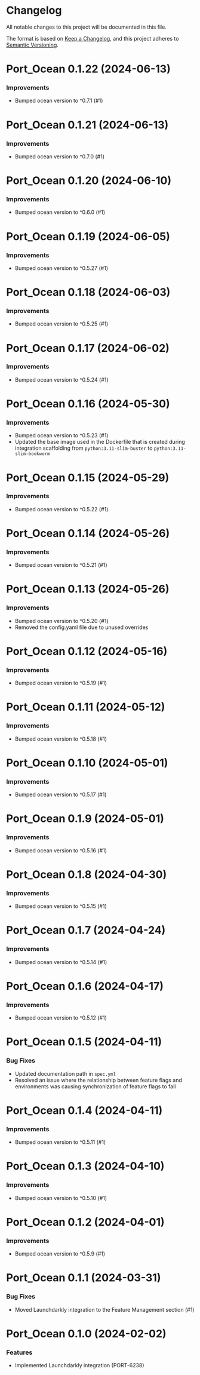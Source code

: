 # Changelog

All notable changes to this project will be documented in this file.

The format is based on [Keep a Changelog](https://keepachangelog.com/en/1.0.0/),
and this project adheres to [Semantic Versioning](https://semver.org/spec/v2.0.0.html).

<!-- towncrier release notes start -->

# Port_Ocean 0.1.22 (2024-06-13)

### Improvements

- Bumped ocean version to ^0.7.1 (#1)


# Port_Ocean 0.1.21 (2024-06-13)

### Improvements

- Bumped ocean version to ^0.7.0 (#1)


# Port_Ocean 0.1.20 (2024-06-10)

### Improvements

- Bumped ocean version to ^0.6.0 (#1)


# Port_Ocean 0.1.19 (2024-06-05)

### Improvements

- Bumped ocean version to ^0.5.27 (#1)


# Port_Ocean 0.1.18 (2024-06-03)

### Improvements

- Bumped ocean version to ^0.5.25 (#1)


# Port_Ocean 0.1.17 (2024-06-02)

### Improvements

- Bumped ocean version to ^0.5.24 (#1)


# Port_Ocean 0.1.16 (2024-05-30)

### Improvements

- Bumped ocean version to ^0.5.23 (#1)
- Updated the base image used in the Dockerfile that is created during integration scaffolding from `python:3.11-slim-buster` to `python:3.11-slim-bookworm`


# Port_Ocean 0.1.15 (2024-05-29)

### Improvements

- Bumped ocean version to ^0.5.22 (#1)


# Port_Ocean 0.1.14 (2024-05-26)

### Improvements

- Bumped ocean version to ^0.5.21 (#1)


# Port_Ocean 0.1.13 (2024-05-26)

### Improvements

- Bumped ocean version to ^0.5.20 (#1)
- Removed the config.yaml file due to unused overrides


# Port_Ocean 0.1.12 (2024-05-16)

### Improvements

- Bumped ocean version to ^0.5.19 (#1)


# Port_Ocean 0.1.11 (2024-05-12)

### Improvements

- Bumped ocean version to ^0.5.18 (#1)


# Port_Ocean 0.1.10 (2024-05-01)

### Improvements

- Bumped ocean version to ^0.5.17 (#1)


# Port_Ocean 0.1.9 (2024-05-01)

### Improvements

- Bumped ocean version to ^0.5.16 (#1)


# Port_Ocean 0.1.8 (2024-04-30)

### Improvements

- Bumped ocean version to ^0.5.15 (#1)


# Port_Ocean 0.1.7 (2024-04-24)

### Improvements

- Bumped ocean version to ^0.5.14 (#1)


# Port_Ocean 0.1.6 (2024-04-17)

### Improvements

- Bumped ocean version to ^0.5.12 (#1)


# Port_Ocean 0.1.5 (2024-04-11)

### Bug Fixes

- Updated documentation path in `spec.yml`
- Resolved an issue where the relationship between feature flags and environments was causing synchronization of feature flags to fail


# Port_Ocean 0.1.4 (2024-04-11)

### Improvements

- Bumped ocean version to ^0.5.11 (#1)


# Port_Ocean 0.1.3 (2024-04-10)

### Improvements

- Bumped ocean version to ^0.5.10 (#1)


# Port_Ocean 0.1.2 (2024-04-01)

### Improvements

- Bumped ocean version to ^0.5.9 (#1)


# Port_Ocean 0.1.1 (2024-03-31)

### Bug Fixes

- Moved Launchdarkly integration to the Feature Management section (#1)

# Port_Ocean 0.1.0 (2024-02-02)

### Features

- Implemented Launchdarkly integration (PORT-6238)
